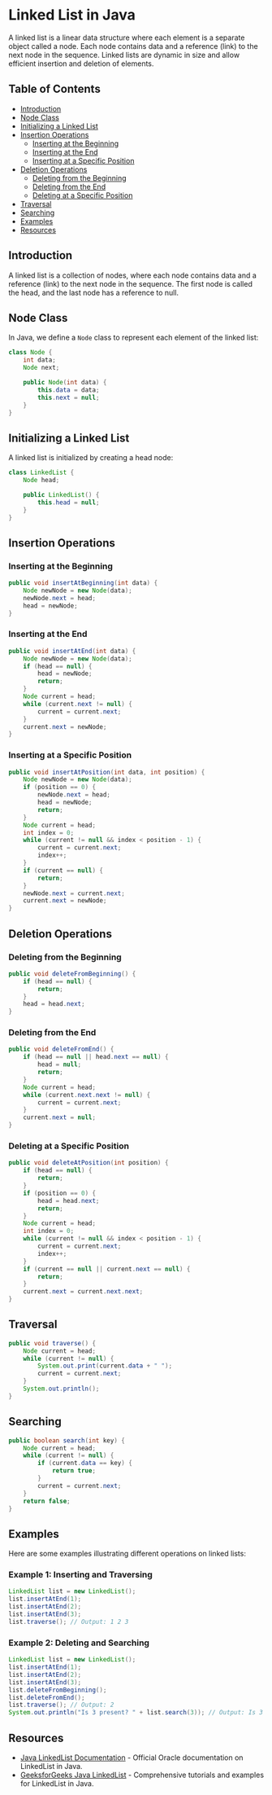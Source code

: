
# Linked List in Java

A linked list is a linear data structure where each element is a separate object called a node. Each node contains data and a reference (link) to the next node in the sequence. Linked lists are dynamic in size and allow efficient insertion and deletion of elements.

## Table of Contents

- [Introduction](#introduction)
- [Node Class](#node-class)
- [Initializing a Linked List](#initializing-a-linked-list)
- [Insertion Operations](#insertion-operations)
  - [Inserting at the Beginning](#inserting-at-the-beginning)
  - [Inserting at the End](#inserting-at-the-end)
  - [Inserting at a Specific Position](#inserting-at-a-specific-position)
- [Deletion Operations](#deletion-operations)
  - [Deleting from the Beginning](#deleting-from-the-beginning)
  - [Deleting from the End](#deleting-from-the-end)
  - [Deleting at a Specific Position](#deleting-at-a-specific-position)
- [Traversal](#traversal)
- [Searching](#searching)
- [Examples](#examples)
- [Resources](#resources)

## Introduction

A linked list is a collection of nodes, where each node contains data and a reference (link) to the next node in the sequence. The first node is called the head, and the last node has a reference to null.

## Node Class

In Java, we define a `Node` class to represent each element of the linked list:

```java
class Node {
    int data;
    Node next;

    public Node(int data) {
        this.data = data;
        this.next = null;
    }
}
```

## Initializing a Linked List

A linked list is initialized by creating a head node:

```java
class LinkedList {
    Node head;

    public LinkedList() {
        this.head = null;
    }
}
```

## Insertion Operations

### Inserting at the Beginning

```java
public void insertAtBeginning(int data) {
    Node newNode = new Node(data);
    newNode.next = head;
    head = newNode;
}
```

### Inserting at the End

```java
public void insertAtEnd(int data) {
    Node newNode = new Node(data);
    if (head == null) {
        head = newNode;
        return;
    }
    Node current = head;
    while (current.next != null) {
        current = current.next;
    }
    current.next = newNode;
}
```

### Inserting at a Specific Position

```java
public void insertAtPosition(int data, int position) {
    Node newNode = new Node(data);
    if (position == 0) {
        newNode.next = head;
        head = newNode;
        return;
    }
    Node current = head;
    int index = 0;
    while (current != null && index < position - 1) {
        current = current.next;
        index++;
    }
    if (current == null) {
        return;
    }
    newNode.next = current.next;
    current.next = newNode;
}
```

## Deletion Operations

### Deleting from the Beginning

```java
public void deleteFromBeginning() {
    if (head == null) {
        return;
    }
    head = head.next;
}
```

### Deleting from the End

```java
public void deleteFromEnd() {
    if (head == null || head.next == null) {
        head = null;
        return;
    }
    Node current = head;
    while (current.next.next != null) {
        current = current.next;
    }
    current.next = null;
}
```

### Deleting at a Specific Position

```java
public void deleteAtPosition(int position) {
    if (head == null) {
        return;
    }
    if (position == 0) {
        head = head.next;
        return;
    }
    Node current = head;
    int index = 0;
    while (current != null && index < position - 1) {
        current = current.next;
        index++;
    }
    if (current == null || current.next == null) {
        return;
    }
    current.next = current.next.next;
}
```

## Traversal

```java
public void traverse() {
    Node current = head;
    while (current != null) {
        System.out.print(current.data + " ");
        current = current.next;
    }
    System.out.println();
}
```

## Searching

```java
public boolean search(int key) {
    Node current = head;
    while (current != null) {
        if (current.data == key) {
            return true;
        }
        current = current.next;
    }
    return false;
}
```

## Examples

Here are some examples illustrating different operations on linked lists:

### Example 1: Inserting and Traversing

```java
LinkedList list = new LinkedList();
list.insertAtEnd(1);
list.insertAtEnd(2);
list.insertAtEnd(3);
list.traverse(); // Output: 1 2 3
```

### Example 2: Deleting and Searching

```java
LinkedList list = new LinkedList();
list.insertAtEnd(1);
list.insertAtEnd(2);
list.insertAtEnd(3);
list.deleteFromBeginning();
list.deleteFromEnd();
list.traverse(); // Output: 2
System.out.println("Is 3 present? " + list.search(3)); // Output: Is 3 present? false
```

## Resources

- [Java LinkedList Documentation](https://docs.oracle.com/javase/8/docs/api/java/util/LinkedList.html) - Official Oracle documentation on LinkedList in Java.
- [GeeksforGeeks Java LinkedList](https://www.geeksforgeeks.org/linked-list-in-java/) - Comprehensive tutorials and examples for LinkedList in Java.
